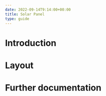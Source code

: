 ```yaml
---
date: 2022-09-14T9:14:00+00:00
title: Solar Panel
type: guide
---
```


# Introduction


# Layout


# Further documentation

